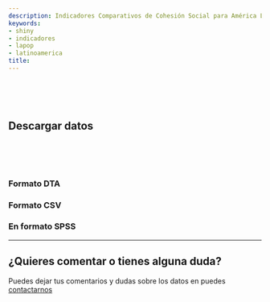 ```yaml
---
description: Indicadores Comparativos de Cohesión Social para América Latina
keywords:
- shiny
- indicadores
- lapop
- latinoamerica
title: 
---
```

<br><br><br>

## Descargar datos

<br><br><br>

<div class="col-md-12">
            <div class="row">
                <div class="col-md-4">
                    <div class="box-simple">
                <a href="../input/data/MOVID-IMPACT.dta">
                      <div class="icon">
                                <i class="fas fa-database"></i>
                            </div>
                        </a>
                        <h3>Formato DTA</h3>
                        <p></p>
                    </div>
                </div>
        <div class="col-md-4">
                    <div class="box-simple">
                        <a href="../input/data/MOVID-IMPACT.csv">
                            <div class="icon">
                                <i class="fas fa-file-csv"></i>
                            </div>
                        </a>
                        <h3>Formato CSV</h3>
                        <p></p>
                    </div>
                </div>
        <div class="col-md-4">
                    <div class="box-simple">
                        <a href="../input/data/MOVID-IMPACT.sav">
                            <div class="icon">
                                <i class="fas fa-file"></i>
                            </div>
                        </a>
                        <h3>En formato SPSS</h3>
                        <p></p>
                    </div>
                </div>
            </div>
        </div>

---

## ¿Quieres comentar o tienes alguna duda?

Puedes dejar tus comentarios y dudas sobre los datos en  puedes [contactarnos](/contact/)

